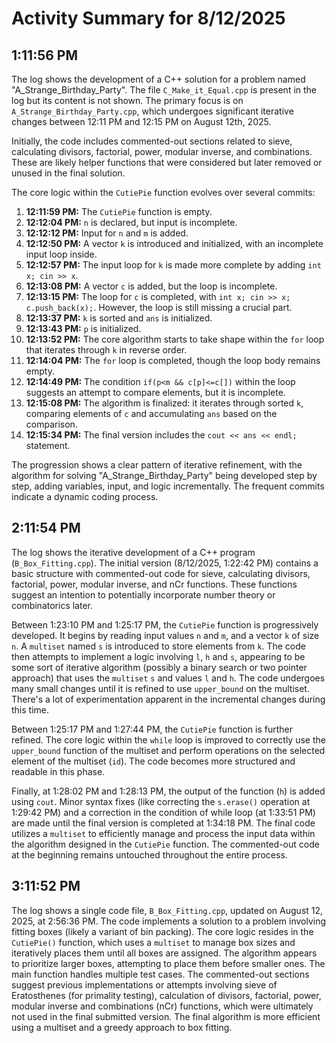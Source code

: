 # Activity Summary for 8/12/2025

## 1:11:56 PM
The log shows the development of a C++ solution for a problem named "A_Strange_Birthday_Party".  The file `C_Make_it_Equal.cpp` is present in the log but its content is not shown. The primary focus is on `A_Strange_Birthday_Party.cpp`, which undergoes significant iterative changes between 12:11 PM and 12:15 PM on August 12th, 2025.

Initially, the code includes commented-out sections related to sieve, calculating divisors, factorial, power, modular inverse, and combinations. These are likely helper functions that were considered but later removed or unused in the final solution.

The core logic within the `CutiePie` function evolves over several commits:

1. **12:11:59 PM:** The `CutiePie` function is empty.
2. **12:12:04 PM:**  `n` is declared, but input is incomplete.
3. **12:12:12 PM:** Input for `n` and `m` is added.
4. **12:12:50 PM:** A vector `k` is introduced and initialized, with an incomplete input loop inside.
5. **12:12:57 PM:** The input loop for `k` is made more complete by adding `int x; cin >> x`.
6. **12:13:08 PM:** A vector `c` is added, but the loop is incomplete.
7. **12:13:15 PM:** The loop for `c` is completed, with `int x; cin >> x; c.push_back(x);`.  However, the loop is still missing a crucial part.
8. **12:13:37 PM:** `k` is sorted and `ans` is initialized.
9. **12:13:43 PM:** `p` is initialized.
10. **12:13:52 PM:** The core algorithm starts to take shape within the `for` loop that iterates through `k` in reverse order.
11. **12:14:04 PM:** The `for` loop is completed, though the loop body remains empty.
12. **12:14:49 PM:** The condition `if(p<m && c[p]<=c[])` within the loop suggests an attempt to compare elements, but it is incomplete.
13. **12:15:08 PM:** The algorithm is finalized: it iterates through sorted `k`, comparing elements of `c` and accumulating `ans` based on the comparison.
14. **12:15:34 PM:** The final version includes the `cout << ans << endl;` statement.


The progression shows a clear pattern of iterative refinement, with the algorithm for solving "A_Strange_Birthday_Party" being developed step by step, adding variables, input, and logic incrementally.  The frequent commits indicate a dynamic coding process.


## 2:11:54 PM
The log shows the iterative development of a C++ program (`B_Box_Fitting.cpp`).  The initial version (8/12/2025, 1:22:42 PM) contains a basic structure with commented-out code for sieve, calculating divisors, factorial, power, modular inverse, and nCr functions.  These functions suggest an intention to potentially incorporate number theory or combinatorics later.

Between 1:23:10 PM and 1:25:17 PM, the `CutiePie` function is progressively developed.  It begins by reading input values `n` and `m`, and a vector `k` of size `n`. A `multiset` named `s` is introduced to store elements from `k`.  The code then attempts to implement a logic involving `l`, `h` and `s`, appearing to be some sort of iterative algorithm (possibly a binary search or two pointer approach)  that uses the `multiset` `s` and values `l` and `h`. The code undergoes many small changes until it is refined to use `upper_bound` on the multiset.  There's a lot of experimentation apparent in the incremental changes during this time.

Between 1:25:17 PM and 1:27:44 PM, the `CutiePie` function is further refined.  The core logic within the `while` loop is improved to correctly use the `upper_bound` function of the multiset and perform operations on the selected element of the multiset (`id`).  The code becomes more structured and readable in this phase.


Finally, at 1:28:02 PM and 1:28:13 PM, the output of the function (`h`) is added using `cout`. Minor syntax fixes (like correcting the `s.erase()` operation at 1:29:42 PM)  and a correction in the condition of while loop (at 1:33:51 PM)  are made until the final version is completed at 1:34:18 PM.  The final code utilizes a `multiset` to efficiently manage and process the input data within the algorithm designed in the `CutiePie` function.  The commented-out code at the beginning remains untouched throughout the entire process.


## 3:11:52 PM
The log shows a single code file, `B_Box_Fitting.cpp`, updated on August 12, 2025, at 2:56:36 PM.  The code implements a solution to a problem involving fitting boxes (likely a variant of bin packing).  The core logic resides in the `CutiePie()` function, which uses a `multiset` to manage box sizes and iteratively places them until all boxes are assigned. The algorithm appears to prioritize larger boxes, attempting to place them before smaller ones.  The main function handles multiple test cases.  The commented-out sections suggest previous implementations or attempts involving sieve of Eratosthenes (for primality testing), calculation of divisors, factorial, power, modular inverse and combinations (nCr) functions, which were ultimately not used in the final submitted version.  The final algorithm is more efficient using a multiset and a greedy approach to box fitting.
